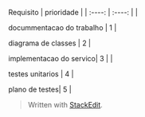  Requisito     | prioridade  |
| :----:       |    :----:   |       | 

 docummentacao do trabalho | 1 |
 
 diagrama de classes | 2 |
 
 implementacao do servico| 3 |       |
 
 testes unitarios  | 4 |
 
 plano de testes| 5 |

> Written with [StackEdit](https://stackedit.io/).
